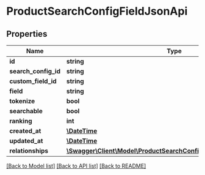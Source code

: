 # ProductSearchConfigFieldJsonApi

## Properties
Name | Type | Description | Notes
------------ | ------------- | ------------- | -------------
**id** | **string** |  | [optional] 
**search_config_id** | **string** |  | 
**custom_field_id** | **string** |  | [optional] 
**field** | **string** |  | 
**tokenize** | **bool** |  | 
**searchable** | **bool** |  | 
**ranking** | **int** |  | 
**created_at** | [**\DateTime**](\DateTime.md) |  | 
**updated_at** | [**\DateTime**](\DateTime.md) |  | [optional] 
**relationships** | [**\Swagger\Client\Model\ProductSearchConfigFieldJsonApiRelationships**](ProductSearchConfigFieldJsonApiRelationships.md) |  | [optional] 

[[Back to Model list]](../../README.md#documentation-for-models) [[Back to API list]](../../README.md#documentation-for-api-endpoints) [[Back to README]](../../README.md)


